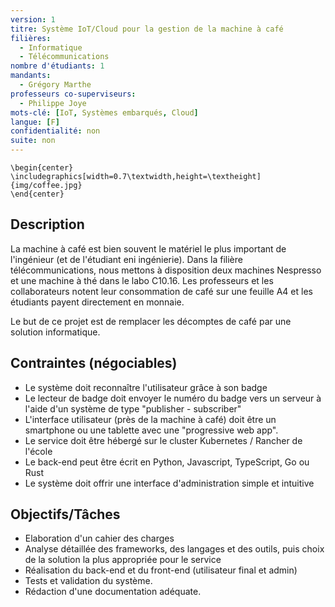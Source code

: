 ```yaml
---
version: 1
titre: Système IoT/Cloud pour la gestion de la machine à café
filières:
  - Informatique
  - Télécommunications
nombre d'étudiants: 1
mandants:
  - Grégory Marthe
professeurs co-superviseurs:
  - Philippe Joye
mots-clé: [IoT, Systèmes embarqués, Cloud]
langue: [F]
confidentialité: non
suite: non
---
```

```{=tex}
\begin{center}
\includegraphics[width=0.7\textwidth,height=\textheight]{img/coffee.jpg}
\end{center}
```

## Description

La machine à café est bien souvent le matériel le plus important de l'ingénieur (et de l'étudiant eni ingénierie).
Dans la filière télécommunications, nous mettons à disposition deux machines Nespresso et une machine à thé dans
le labo C10.16. Les professeurs et les collaborateurs notent leur consommation de café sur une feuille A4 et les
étudiants payent directement en monnaie.

Le but de ce projet est de remplacer les décomptes de café par une solution informatique.

## Contraintes (négociables)

- Le système doit reconnaître l'utilisateur grâce à son badge
- Le lecteur de badge doit envoyer le numéro du badge vers un serveur à l'aide d'un système de type "publisher - subscriber"
- L'interface utilisateur (près de la machine à café) doit être un smartphone ou une tablette avec une "progressive web app".
- Le service doit être hébergé sur le cluster Kubernetes / Rancher de l'école
- Le back-end peut être écrit en Python, Javascript, TypeScript, Go ou Rust
- Le système doit offrir une interface d'administration simple et intuitive

## Objectifs/Tâches

- Elaboration d'un cahier des charges
- Analyse détaillée des frameworks, des langages et des outils, puis choix de la solution la plus appropriée pour le service
- Réalisation du back-end et du front-end (utilisateur final et admin)
- Tests et validation du système.
- Rédaction d'une documentation adéquate.
